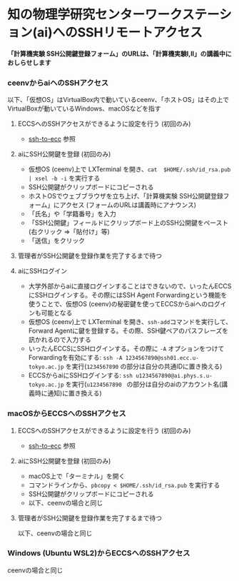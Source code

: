 # 知の物理学研究センターワークステーション(ai)へのSSHリモートアクセス

**「計算機実験 SSH公開鍵登録フォーム」のURLは、「計算機実験I,II」の講義中におしらせします**

### ceenvからaiへのSSHアクセス

以下、「仮想OS」はVirtualBox内で動いているceenv、「ホストOS」はその上でVirtualBoxが動いているWindows、macOSなどを指す

1. ECCSへのSSHアクセスができるように設定を行う (初回のみ)
    - [ssh-to-ecc](ssh-to-eccs) 参照

1. aiにSSH公開鍵を登録 (初回のみ)
    - 仮想OS (ceenv)上で LXTerminal を開き、```cat  $HOME/.ssh/id_rsa.pub | xsel -b -i``` を実行する
    - SSH公開鍵がクリップボードにコピーされる
   - ホストOSでウェブブラウザを立ち上げ、「計算機実験 SSH公開鍵登録フォーム」にアクセス (フォームのURLは講義時にアナウンス)
   - 「氏名」や「学籍番号」を入力
   - 「SSH公開鍵」フィールドにクリップボード上のSSH公開鍵をペースト(右クリック ⇒「貼付け」等)
   - 「送信」をクリック

1. 管理者がSSH公開鍵を登録作業を完了するまで待つ

1. aiにSSHログイン

    - 大学外部からaiに直接ログインすることはできないので、いったんECCSにSSHログインする。その際にはSSH Agent Forwardingという機能を使うことで、仮想OS (ceenv)の秘密鍵を使ってECCSからaiへのログインも可能となる
    - 仮想OS (ceenv)上で LXTerminal を開き、```ssh-add```コマンドを実行して、Forward Agentに鍵を登録する。その際、SSH鍵ペアのパスフレーズを訊かれるので入力する
    - いったんECCSにSSHログインする。その際に ```-A``` オプションをつけてForwardingを有効にする: ```ssh -A 1234567890@ssh01.ecc.u-tokyo.ac.jp``` を実行(```1234567890``` の部分は自分の共通IDに置き換える)
    - ECCSからaiにSSHログインする: ```ssh u1234567890@ai.phys.s.u-tokyo.ac.jp``` を実行(```u1234567890 ``` の部分は自分のaiのアカウント名(講義時に通知)に置き換える)

### macOSからECCSへのSSHアクセス

1. ECCSへのSSHアクセスができるように設定を行う (初回のみ)
    - [ssh-to-ecc](ssh-to-eccs) 参照

1. aiにSSH公開鍵を登録 (初回のみ)
    - macOS上で「ターミナル」を開く
    - コマンドラインから、```pbcopy < $HOME/.ssh/id_rsa.pub``` を実行する
    - SSH公開鍵がクリップボードにコピーされる
    - 以下、ceenvの場合と同じ

1. 管理者がSSH公開鍵を登録作業を完了するまで待つ

    以下、ceenvの場合と同じ

### Windows (Ubuntu WSL2)からECCSへのSSHアクセス

ceenvの場合と同じ

